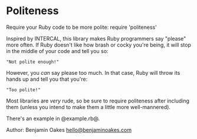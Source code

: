 Politeness
==========

Require your Ruby code to be more polite:  require 'politeness'

Inspired by INTERCAL, this library makes Ruby programmers say "please" more often.  If Ruby doesn't like how brash or cocky you're being, it will stop in the middle of your code and tell you so:

    "Not polite enough!"

However, you *can* say please too much.  In that case, Ruby will throw its hands up and tell you that you're:

    "Too polite!"

Most libraries are *very* rude, so be sure to require politeness after including them (unless you intend to make them a little more well-mannered).

There's an example in @example.rb@.

Author: Benjamin Oakes <hello@benjaminoakes.com>

